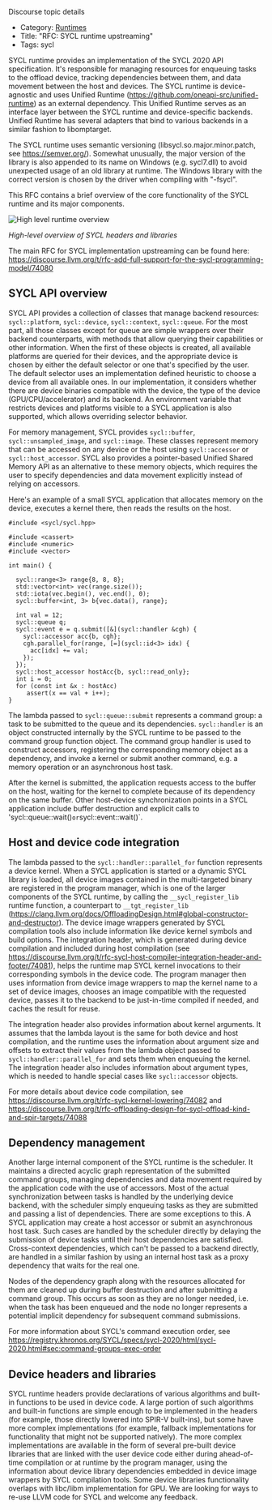 Discourse topic details

- Category: [Runtimes](https://discourse.llvm.org/c/runtimes/64)
- Title: "RFC: SYCL runtime upstreaming"
- Tags: sycl

SYCL runtime provides an implementation of the SYCL 2020 API specification. It's
responsible for managing resources for enqueuing tasks to the offload device,
tracking dependencies between them, and data movement between the host and
devices. The SYCL runtime is device-agnostic and uses Unified Runtime
(https://github.com/oneapi-src/unified-runtime) as an external dependency. This
Unified Runtime serves as an interface layer between the SYCL runtime and
device-specific backends. Unified Runtime has several adapters that bind to
various backends in a similar fashion to libomptarget.

The SYCL runtime uses semantic versioning (libsycl.so.major.minor.patch, see
https://semver.org/). Somewhat unusually, the major version of the library is
also appended to its name on Windows (e.g. sycl7.dll) to avoid unexpected usage
of an old library at runtime. The Windows library with the correct version is
chosen by the driver when compiling with "-fsycl".

This RFC contains a brief overview of the core functionality of the SYCL runtime
and its major components.

![High level runtime overview](SYCLHeadersAndLibraries.svg)

*High-level overview of SYCL headers and libraries*

The main RFC for SYCL implementation upstreaming can be found here:
https://discourse.llvm.org/t/rfc-add-full-support-for-the-sycl-programming-model/74080

## SYCL API overview

SYCL API provides a collection of classes that manage backend resources:
`sycl::platform`, `sycl::device`, `sycl::context`, `sycl::queue`. For the most
part, all those classes except for queue are simple wrappers over their backend
counterparts, with methods that allow querying their capabilities or other
information. When the first of these objects is created, all available platforms
are queried for their devices, and the appropriate device is chosen by either
the default selector or one that's specified by the user. The default selector
uses an implementation defined heuristic to choose a device from all available
ones. In our implementation, it considers whether there are device binaries
compatible with the device, the type of the device (GPU/CPU/accelerator) and its
backend. An environment variable that restricts devices and platforms visible to
a SYCL application is also supported, which allows overriding selector behavior.

For memory management, SYCL provides `sycl::buffer`, `sycl::unsampled_image`,
and `sycl::image`. These classes represent memory that can be accessed on any
device or the host using `sycl::accessor` or `sycl::host_accessor`. SYCL also
provides a pointer-based Unified Shared Memory API as an alternative to these
memory objects, which requires the user to specify dependencies and data movement
explicitly instead of relying on accessors.

Here's an example of a small SYCL application that allocates memory on the device,
executes a kernel there, then reads the results on the host.

```
#include <sycl/sycl.hpp>

#include <cassert>
#include <numeric>
#include <vector>

int main() {

  sycl::range<3> range{8, 8, 8};
  std::vector<int> vec(range.size());
  std::iota(vec.begin(), vec.end(), 0);
  sycl::buffer<int, 3> b{vec.data(), range};

  int val = 12;
  sycl::queue q;
  sycl::event e = q.submit([&](sycl::handler &cgh) {
    sycl::accessor acc{b, cgh};
    cgh.parallel_for(range, [=](sycl::id<3> idx) {
      acc[idx] += val;
    });
  });
  sycl::host_accessor hostAcc{b, sycl::read_only};
  int i = 0;
  for (const int &x : hostAcc)
     assert(x == val + i++);
}
```

The lambda passed to `sycl::queue::submit` represents a command group: a task to
be submitted to the queue and its dependencies. `sycl::handler` is an object
constructed internally by the SYCL runtime to be passed to the command group
function object. The command group handler is used to construct accessors,
registering the corresponding memory object as a dependency, and invoke a kernel
or submit another command, e.g. a memory operation or an asynchronous host task.

After the kernel is submitted, the application requests access to the buffer on
the host, waiting for the kernel to complete because of its dependency on the
same buffer. Other host-device synchronization points in a SYCL application
include buffer destruction and explicit calls to 'sycl::queue::wait()` or
`sycl::event::wait()`.

## Host and device code integration

The lambda passed to the `sycl::handler::parallel_for` function represents a
device kernel. When a SYCL application is started or a dynamic SYCL library is
loaded, all device images contained in the multi-targeted binary are registered
in the program manager, which is one of the larger components of the SYCL
runtime, by calling the `__sycl_register_lib` runtime function, a counterpart to
`__tgt_register_lib`
(https://clang.llvm.org/docs/OffloadingDesign.html#global-constructor-and-destructor).
The device image wrappers generated by SYCL compilation tools also include
information like device kernel symbols and build options. The integration
header, which is generated during device compilation and included during host
compilation (see
https://discourse.llvm.org/t/rfc-sycl-host-compiler-integration-header-and-footer/74081),
helps the runtime map SYCL kernel invocations to their corresponding
symbols in the device code. The program manager then uses information from
device image wrappers to map the kernel name to a set of device images, chooses
an image compatible with the requested device, passes it to the backend to be
just-in-time compiled if needed, and caches the result for reuse.

The integration header also provides information about kernel arguments. It
assumes that the lambda layout is the same for both device and host compilation,
and the runtime uses the information about argument size and offsets to extract
their values from the lambda object passed to `sycl::handler::parallel_for` and
sets them when enqueuing the kernel. The integration header also includes
information about argument types, which is needed to handle special cases like
`sycl::accessor` objects.

For more details about device code compilation, see
https://discourse.llvm.org/t/rfc-sycl-kernel-lowering/74082
and
https://discourse.llvm.org/t/rfc-offloading-design-for-sycl-offload-kind-and-spir-targets/74088

## Dependency management

Another large internal component of the SYCL runtime is the scheduler. It
maintains a directed acyclic graph representation of the submitted command
groups, managing dependencies and data movement required by the application code
with the use of accessors. Most of the actual synchronization between tasks is
handled by the underlying device backend, with the scheduler simply enqueuing
tasks as they are submitted and passing a list of dependencies. There are some
exceptions to this. A SYCL application may create a host accessor or submit an
asynchronous host task. Such cases are handled by the scheduler directly by
delaying the submission of device tasks until their host dependencies are
satisfied. Cross-context dependencies, which can't be passed to a backend
directly, are handled in a similar fashion by using an internal host task as a
proxy dependency that waits for the real one.

Nodes of the dependency graph along with the resources allocated for them are
cleaned up during buffer destruction and after submitting a command group. This
occurs as soon as they are no longer needed, i.e. when the task has been
enqueued and the node no longer represents a potential implicit dependency for
subsequent command submissions.

For more information about SYCL's command execution order, see
https://registry.khronos.org/SYCL/specs/sycl-2020/html/sycl-2020.html#sec:command-groups-exec-order

## Device headers and libraries

SYCL runtime headers provide declarations of various algorithms and built-in
functions to be used in device code. A large portion of such algorithms and
built-in functions are simple enough to be implemented in the headers (for
example, those directly lowered into SPIR-V built-ins), but some have more
complex implementations (for example, fallback implementations for functionality
that might not be supported natively). The more complex implementations are
available in the form of several pre-built device libraries that are linked with
the user device code either during ahead-of-time compilation or at runtime by
the program manager, using the information about device library dependencies
embedded in device image wrappers by SYCL compilation tools.
Some device libraries functionality overlaps with libc/libm implementation for
GPU. We are looking for ways to re-use LLVM code for SYCL and welcome any
feedback.
